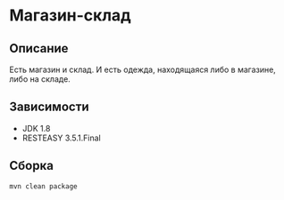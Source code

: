 # Магазин-склад

## Описание
Есть магазин и склад. И есть одежда, находящаяся либо в магазине, либо на складе.

## Зависимости

* JDK 1.8
* RESTEASY 3.5.1.Final

## Сборка

```sh
mvn clean package
```

 
